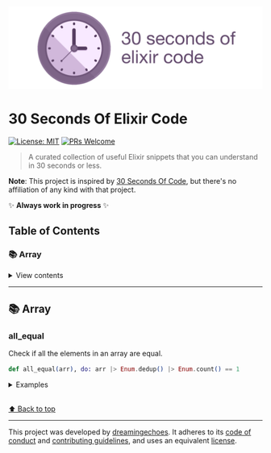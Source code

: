 ![30 Seconds Of Elixir Code](./media/logo.png)

# 30 Seconds Of Elixir Code

[![License: MIT](https://img.shields.io/badge/License-MIT-yellow.svg)](https://opensource.org/licenses/MIT) [![PRs Welcome](https://img.shields.io/badge/PRs-welcome-brightgreen.svg?style=flat-square)](http://makeapullrequest.com)

> A curated collection of useful Elixir snippets that you can understand in 30 seconds or less.

**Note**: This project is inspired by [30 Seconds Of Code](https://github.com/30-seconds/30-seconds-of-code), but there's no affiliation of any kind with that project.

:sparkles: **Always work in progress** :sparkles:

## Table of Contents

### 📚 Array

<details>

  <summary>View contents</summary>

  * [`all_equal`](#all_equal)

</details>

---

## 📚 Array

### all_equal

Check if all the elements in an array are equal.

```elixir
def all_equal(arr), do: arr |> Enum.dedup() |> Enum.count() == 1
```

<details>

  <summary>Examples</summary>

  ```elixir
  all_equal([1, 2, 3, 4, 5, 6])  # false
  all_equal([1, 1, 1])           # true
  ```
</details>

<br>[⬆ Back to top](#table-of-contents)

----------------------------

This project was developed by [dreamingechoes](https://github.com/dreamingechoes).
It adheres to its [code of conduct](https://github.com/dreamingechoes/base/blob/master/files/CODE_OF_CONDUCT.md) and
[contributing guidelines](https://github.com/dreamingechoes/base/blob/master/files/CONTRIBUTING.md), and uses an equivalent [license](https://github.com/dreamingechoes/base/blob/master/files/LICENSE).
